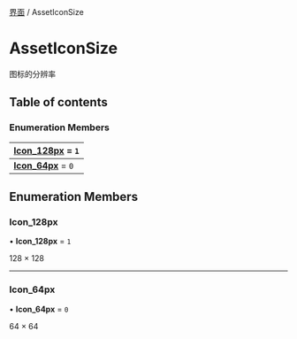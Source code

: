 [界面](../groups/界面.界面.md) / AssetIconSize

# AssetIconSize <Badge type="tip" text="Enumeration" /> <Score text="AssetIconSize" />

图标的分辨率

## Table of contents

### Enumeration Members <Score text="Enumeration" /> 
| **[Icon\_128px](mw.AssetIconSize.md#icon_128px)** = ``1``  |
| :----- |
| **[Icon\_64px](mw.AssetIconSize.md#icon_64px)** = ``0`` |

## Enumeration Members

### Icon\_128px <Score text="Icon" /> 

• **Icon\_128px** = ``1``

128 × 128

___

### Icon\_64px <Score text="Icon" /> 

• **Icon\_64px** = ``0``

64 × 64
